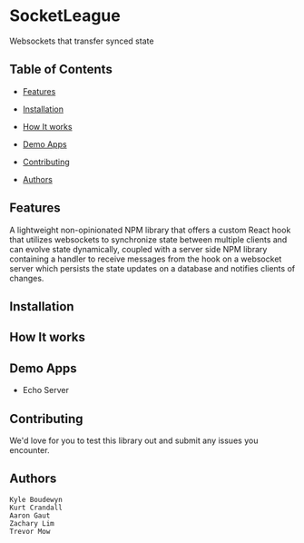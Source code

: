 # SocketLeague
Websockets that transfer synced state

## Table of Contents

- [Features](#features)

- [Installation](#installation)

- [How It works](#how-it-works)

- [Demo Apps](#demo-apps)

- [Contributing](#contributing)

- [Authors](#authors)

## Features

A lightweight non-opinionated NPM library that offers a custom React hook that utilizes websockets to synchronize state between multiple clients and can evolve state dynamically, coupled with a server side NPM library containing a handler to receive messages from the hook on a websocket server which persists the state updates on a database and notifies clients of changes.

## Installation

## How It works

## Demo Apps

- Echo Server

## Contributing

We'd love for you to test this library out and submit any issues you encounter.

## Authors

```
Kyle Boudewyn
Kurt Crandall
Aaron Gaut
Zachary Lim
Trevor Mow
```
